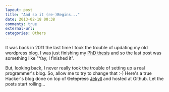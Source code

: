 ```yaml
---
layout: post
title: "And so it (re-)Begins..."
date: 2013-02-18 00:38
comments: true
external-url:
categories: Others
---
```


It was back in 2011 the last time I took the trouble of updating my old wordpress blog. I was just finishing my [PhD thesis](/assets/thesis.pdf) and so the last post was something like "Yay, I finished it".

But, looking back, I never really took the trouble of setting up a real programmer's blog. So, allow me to try to change that :-) Here's a true Hacker's blog done on top of ~~Octopress~~ [Jekyll](https://jekyllrb.com) and hosted at Github. Let the posts start rolling...
